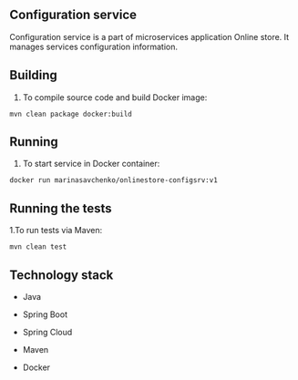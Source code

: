 ## **Configuration service**

Configuration service is a part of microservices application Online store. It manages services configuration information.

## **Building**

1. To compile source code and build Docker image:
```
mvn clean package docker:build
```

## **Running**

1. To start service in Docker container:
```
docker run marinasavchenko/onlinestore-configsrv:v1
```

## **Running the tests**

1.To run tests via Maven:
```
mvn clean test
```

## **Technology stack**

* Java
* Spring Boot
* Spring Cloud

* Maven
* Docker
